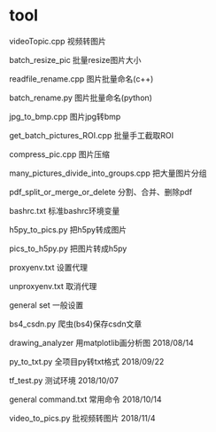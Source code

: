 # tool
videoTopic.cpp 视频转图片

batch_resize_pic 批量resize图片大小

readfile_rename.cpp 图片批量命名(c++)

batch_rename.py 图片批量命名(python)

jpg_to_bmp.cpp 图片jpg转bmp

get_batch_pictures_ROI.cpp 批量手工截取ROI

compress_pic.cpp 图片压缩

many_pictures_divide_into_groups.cpp 把大量图片分组

pdf_split_or_merge_or_delete 分割、合并、删除pdf

bashrc.txt 标准bashrc环境变量

h5py_to_pics.py 把h5py转成图片

pics_to_h5py.py 把图片转成h5py

proxyenv.txt 设置代理

unproxyenv.txt 取消代理

general set 一般设置

bs4_csdn.py 爬虫(bs4)保存csdn文章

drawing_analyzer 用matplotlib画分析图 2018/08/14

py_to_txt.py  全项目py转txt格式 2018/09/22

tf_test.py 测试环境 2018/10/07

general command.txt 常用命令 2018/10/14

video_to_pics.py 批视频转图片 2018/11/4

